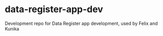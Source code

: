 # data-register-app-dev
Development repo for Data Register app development, used by Felix and Kunika
